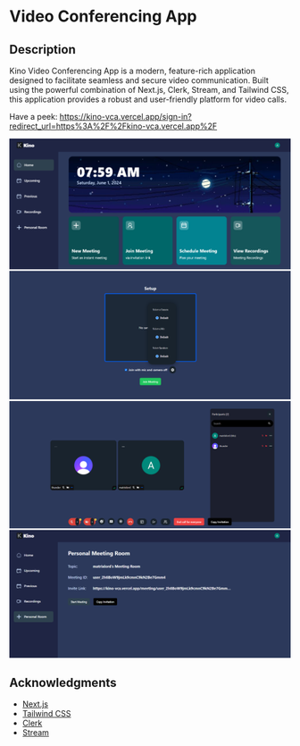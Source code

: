 # Video Conferencing App

## Description
Kino Video Conferencing App is a modern, feature-rich application designed to facilitate seamless and secure video communication. Built using the powerful combination of Next.js, Clerk, Stream, and Tailwind CSS, this application provides a robust and user-friendly platform for video calls.

Have a peek: https://kino-vca.vercel.app/sign-in?redirect_url=https%3A%2F%2Fkino-vca.vercel.app%2F

![](screenshots/home.png)
![](screenshots/setup.png)
![](screenshots/meeting.png)
![](screenshots/personalroom.png)

## Acknowledgments

- [Next.js](https://nextjs.org/)
- [Tailwind CSS](https://tailwindcss.com/)
- [Clerk](https://clerk.dev/)
- [Stream](https://getstream.io/)
